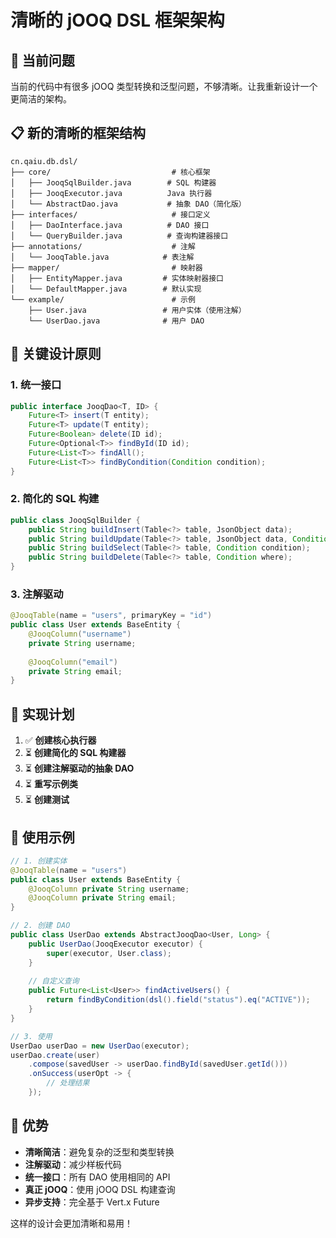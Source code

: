 # 清晰的 jOOQ DSL 框架架构

## 🎯 当前问题

当前的代码中有很多 jOOQ 类型转换和泛型问题，不够清晰。让我重新设计一个更简洁的架构。

## 📋 新的清晰的框架结构

```
cn.qaiu.db.dsl/
├── core/                           # 核心框架
│   ├── JooqSqlBuilder.java        # SQL 构建器
│   ├── JooqExecutor.java          Java 执行器
│   └── AbstractDao.java           # 抽象 DAO（简化版）
├── interfaces/                     # 接口定义
│   ├── DaoInterface.java          # DAO 接口
│   └── QueryBuilder.java          # 查询构建器接口
├── annotations/                    # 注解
│   └── JooqTable.java            # 表注解
├── mapper/                         # 映射器
│   ├── EntityMapper.java         # 实体映射器接口
│   └── DefaultMapper.java        # 默认实现
└── example/                        # 示例
    ├── User.java                 # 用户实体（使用注解）
    └── UserDao.java              # 用户 DAO
```

## 🔧 关键设计原则

### 1. **统一接口**
```java
public interface JooqDao<T, ID> {
    Future<T> insert(T entity);
    Future<T> update(T entity);
    Future<Boolean> delete(ID id);
    Future<Optional<T>> findById(ID id);
    Future<List<T>> findAll();
    Future<List<T>> findByCondition(Condition condition);
}
```

### 2. **简化的 SQL 构建**
```java
public class JooqSqlBuilder {
    public String buildInsert(Table<?> table, JsonObject data);
    public String buildUpdate(Table<?> table, JsonObject data, Condition where);
    public String buildSelect(Table<?> table, Condition condition);
    public String buildDelete(Table<?> table, Condition where);
}
```

### 3. **注解驱动**
```java
@JooqTable(name = "users", primaryKey = "id")
public class User extends BaseEntity {
    @JooqColumn("username")
    private String username;
    
    @JooqColumn("email")
    private String email;
}
```

## 🚀 实现计划

1. ✅ **创建核心执行器**
2. ⏳ **创建简化的 SQL 构建器**
3. ⏳ **创建注解驱动的抽象 DAO**
4. ⏳ **重写示例类**
5. ⏳ **创建测试**

## 📝 使用示例

```java
// 1. 创建实体
@JooqTable(name = "users")
public class User extends BaseEntity {
    @JooqColumn private String username;
    @JooqColumn private String email;
}

// 2. 创建 DAO
public class UserDao extends AbstractJooqDao<User, Long> {
    public UserDao(JooqExecutor executor) {
        super(executor, User.class);
    }
    
    // 自定义查询
    public Future<List<User>> findActiveUsers() {
        return findByCondition(dsl().field("status").eq("ACTIVE"));
    }
}

// 3. 使用
UserDao userDao = new UserDao(executor);
userDao.create(user)
    .compose(savedUser -> userDao.findById(savedUser.getId()))
    .onSuccess(userOpt -> {
        // 处理结果
    });
```

## 🎯 优势

- **清晰简洁**：避免复杂的泛型和类型转换
- **注解驱动**：减少样板代码
- **统一接口**：所有 DAO 使用相同的 API
- **真正 jOOQ**：使用 jOOQ DSL 构建查询
- **异步支持**：完全基于 Vert.x Future

这样的设计会更加清晰和易用！

